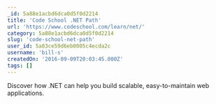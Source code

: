 ```yaml
---
_id: 5a88e1acbd6dca0d5f0d2214
title: 'Code School .NET Path'
url: 'https://www.codeschool.com/learn/net/'
category: 5a88e1acbd6dca0d5f0d2214
slug: 'code-school-net-path'
user_id: 5a83ce59d6eb0005c4ecda2c
username: 'bill-s'
createdOn: '2016-09-09T20:03:45.000Z'
tags: []
---
```


Discover how .NET can help you build scalable, easy-to-maintain web applications.
